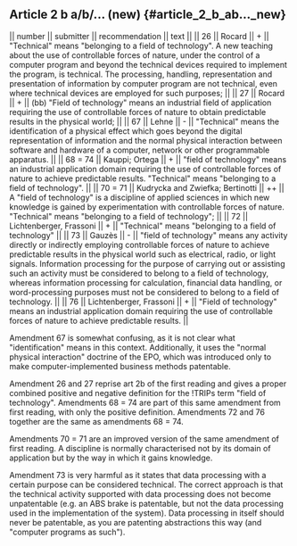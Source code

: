 ## Article 2 b a/b/\... (new) {#article_2_b_ab..._new}

\|\| number \|\| submitter \|\| recommendation \|\| text \|\| \|\| 26
\|\| Rocard \|\| + \|\| \"Technical\" means \"belonging to a field of
technology\". A new teaching about the use of controllable forces of
nature, under the control of a computer program and beyond the technical
devices required to implement the program, is technical. The processing,
handling, representation and presentation of information by computer
program are not technical, even where technical devices are employed for
such purposes; \|\| \|\| 27 \|\| Rocard \|\| + \|\| (bb) \"Field of
technology\" means an industrial field of application requiring the use
of controllable forces of nature to obtain predictable results in the
physical world; \|\| \|\| 67 \|\| Lehne \|\| - \|\| \"Technical\" means
the identification of a physical effect which goes beyond the digital
representation of information and the normal physical interaction
between software and hardware of a computer, network or other
programmable apparatus. \|\| \|\| 68 = 74 \|\| Kauppi; Ortega \|\| +
\|\| \"field of technology\" means an industrial application domain
requiring the use of controllable forces of nature to achieve
predictable results. \"Technical\" means \"belonging to a field of
technology\". \|\| \|\| 70 = 71 \|\| Kudrycka and Zwiefka; Bertinotti
\|\| ++ \|\| A \"field of technology\" is a discipline of applied
sciences in which new knowledge is gained by experimentation with
controllable forces of nature. \"Technical\" means \"belonging to a
field of technology\"; \|\| \|\| 72 \|\| Lichtenberger, Frassoni \|\| +
\|\| \"Technical\" means \"belonging to a field of technology\" \|\|
\|\| 73 \|\| Gauzès \|\| - \|\| \"field of technology\" means any
activity directly or indirectly employing controllable forces of nature
to achieve predictable results in the physical world such as electrical,
radio, or light signals. Information processing for the purpose of
carrying out or assisting such an activity must be considered to belong
to a field of technology, whereas information processing for
calculation, financial data handling, or word-processing purposes must
not be considered to belong to a field of technology. \|\| \|\| 76 \|\|
Lichtenberger, Frassoni \|\| + \|\| \"Field of technology\" means an
industrial application domain requiring the use of controllable forces
of nature to achieve predictable results. \|\|

Amendment 67 is somewhat confusing, as it is not clear what
\"identification\" means in this context. Additionally, it uses the
\"normal physical interaction\" doctrine of the EPO, which was
introduced only to make computer-implemented business methods
patentable.

Amendment 26 and 27 reprise art 2b of the first reading and gives a
proper combined positive and negative definition for the !TRIPs term
\"field of technology\". Amendments 68 = 74 are part of this same
amendment from first reading, with only the positive definition.
Amendments 72 and 76 together are the same as amendments 68 = 74.

Amendments 70 = 71 are an improved version of the same amendment of
first reading. A discipline is normally characterised not by its domain
of application but by the way in which it gains knowledge.

Amendment 73 is very harmful as it states that data processing with a
certain purpose can be considered technical. The correct approach is
that the technical activity supported with data processing does not
become unpatentable (e.g. an ABS brake is patentable, but not the data
processing used in the implementation of the system). Data processing in
itself should never be patentable, as you are patenting abstractions
this way (and \"computer programs as such\").
